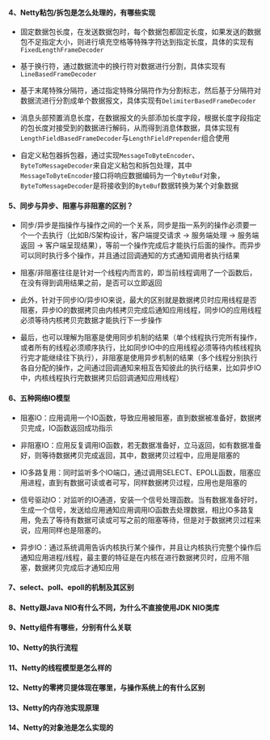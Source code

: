 #### 4、Netty粘包/拆包是怎么处理的，有哪些实现
+ 固定数据包长度，在发送数据包时，每个数据包都固定长度，如果发送的数据包不足指定大小，则进行填充空格等特殊字符达到指定长度，具体的实现有`FixedLengthFrameDecoder`

+ 基于换行符，通过数据流中的换行符对数据进行分割，具体实现有`LineBasedFrameDecoder`

+ 基于末尾特殊分隔符，通过指定特殊分隔符作为分割标志，然后基于分隔符对数据流进行分割成单个数据报文，具体实现有`DelimiterBasedFrameDecoder`

+ 消息头部预置消息长度，在数据报文的头部添加长度字段，根据长度字段指定的包长度对接受到的数据进行解码，从而得到消息体数据，具体实现有 `LengthFieldBasedFrameDecoder`与`LengthFieldPrepender`组合使用

+ 自定义粘包器拆包器，通过实现`MessageToByteEncoder`、`ByteToMessageDecoder`来自定义粘包和拆包处理，其中`MessageToByteEncoder`接口将响应数据编码为一个`ByteBuf`对象，`ByteToMessageDecoder`是将接收到的`ByteBuf`数据转换为某个对象数据

#### 5、同步与异步、阻塞与非阻塞的区别？
+ 同步/异步是指操作与操作之间的一个关系，同步是指一系列的操作必须要一个一个去执行（比如B/S架构设计，客户端提交请求 -> 服务端处理 -> 服务端返回 -> 客户端呈现结果），等前一个操作完成后才能执行后面的操作。而异步可以同时执行多个操作，并且通过回调通知的方式通知调用者执行结果

+ 阻塞/非阻塞往往是针对一个线程内而言的，即当前线程调用了一个函数后，在没有得到调用结果之前，是否可以立即返回

+ 此外，针对于同步IO/异步IO来说，最大的区别就是数据拷贝时应用线程是否阻塞，异步IO的数据拷贝由内核拷贝完成后通知应用线程，同步IO的应用线程必须等待内核拷贝完数据才能执行下一步操作

+ 最后，也可以理解为阻塞是使用同步机制的结果（单个线程执行完所有操作，或者所有的线程必须顺序执行，比如同步IO中的应用线程必须等待内核线程执行完才能继续往下执行），非阻塞是使用异步机制的结果（多个线程分别执行各自分配的操作，之间通过回调通知来相互告知彼此的执行结果，比如异步IO中，内核线程执行完数据拷贝后回调通知应用线程）

#### 6、五种网络IO模型
+ 阻塞IO：应用调用一个IO函数，导致应用被阻塞，直到数据被准备好，数据拷贝完成，IO函数返回成功指示

+ 非阻塞IO：应用反复调用IO函数，若无数据准备好，立马返回，如有数据准备好，则等待数据拷贝完成返回，其中，数据拷贝过程中，应用是阻塞的

+ IO多路复用：同时监听多个IO端口，通过调用SELECT、EPOLL函数，阻塞应用进程，直到有数据可读或者可写，同样数据拷贝过程，应用也是阻塞的

+ 信号驱动IO：对监听的IO通道，安装一个信号处理函数。当有数据准备好时，生成一个信号，发送给应用通知应用调用IO函数去处理数据，相比IO多路复用，免去了等待有数据可读或可写之前的阻塞等待，但是对于数据拷贝过程来说，应用同样也是阻塞的。

+ 异步IO：通过系统调用告诉内核执行某个操作，并且让内核执行完整个操作后通知应用进程/线程，最主要的特征是在内核在进行数据拷贝时，应用不阻塞，数据拷贝完成后才通知应用


#### 7、select、poll、epoll的机制及其区别


#### 8、Netty跟Java NIO有什么不同，为什么不直接使用JDK NIO类库

#### 9、Netty组件有哪些，分别有什么关联

#### 10、Netty的执行流程

#### 11、Netty的线程模型是怎么样的

#### 12、Netty的零拷贝提体现在哪里，与操作系统上的有什么区别

#### 13、Netty的内存池实现原理

#### 14、Netty的对象池是怎么实现的